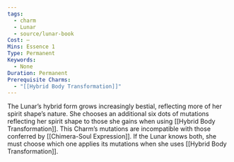 ```yaml
---
tags:
  - charm
  - Lunar
  - source/lunar-book
Cost: —
Mins: Essence 1
Type: Permanent
Keywords:
  - None
Duration: Permanent
Prerequisite Charms:
  - "[[Hybrid Body Transformation]]"
---
```

The Lunar’s hybrid form grows increasingly bestial, reflecting more of her spirit shape’s nature. She chooses an additional six dots of mutations reflecting her spirit shape to those she gains when using [[Hybrid Body Transformation]]. This Charm’s mutations are incompatible with those conferred by [[Chimera-Soul Expression]]. If the Lunar knows both, she must choose which one applies its mutations when she uses [[Hybrid Body Transformation]].
